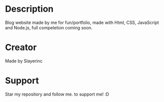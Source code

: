 # Description
Blog website made by me for fun/portfolio, made with Html, CSS, JavaScript and Node.js, 
full compeletion coming soon.

# Creator
Made by Slayerinc

# Support 
Star my repository and follow me. to support me! :D
